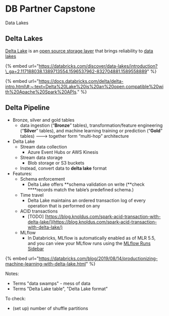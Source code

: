 # DB Partner Capstone

Data Lakes

## Delta Lakes

[Delta Lake](https://delta.io/) is an [open source storage layer](https://github.com/delta-io/delta) that brings reliability to [data lakes](https://databricks.com/discover/data-lakes/introduction?_ga=2.117188038.1389713554.1596537962-832704881.1589558889)

{% embed url="https://databricks.com/discover/data-lakes/introduction?\_ga=2.117188038.1389713554.1596537962-832704881.1589558889" %}

{% embed url="https://docs.databricks.com/delta/delta-intro.html\#:~:text=Delta%20Lake%20is%20an%20open,compatible%20with%20Apache%20Spark%20APIs." %}

## Delta Pipeline 

* Bronze, silver and gold tables
  * data ingestion \(“**Bronze**” tables\), transformation/feature engineering \(“**Silver**” tables\), and machine learning training or prediction \(“**Gold**” tables\) ---&gt; together form “multi-hop” architecture 
* Delta Lake 
  * Stream data collection 
    * Azure Event Hubs or AWS Kinesis
  * Stream data storage 
    * Blob storage or S3 buckets
  * Instead, convert data to **delta lake** format 
* Features:
  * Schema enforcement
    * Delta Lake offers **schema validation on write \(**check ****records match the table’s predefined schema.\)
  * Time travel 
    * Delta Lake maintains an ordered transaction log of every operation that is performed on any
  * ACID transactions
    * \[TODO\] [https://blog.knoldus.com/spark-acid-transaction-with-delta-lake/](https://blog.knoldus.com/spark-acid-transaction-with-delta-lake/)
  * MLflow
    * In Databricks, MLflow is automatically enabled as of MLR 5.5, and you can view your MLflow runs using the [MLflow Runs Sidebar](https://databricks.com/blog/2019/04/30/introducing-mlflow-run-sidebar-in-databricks-notebooks.html)



{% embed url="https://databricks.com/blog/2019/08/14/productionizing-machine-learning-with-delta-lake.html" %}







Notes: 

* Terms "data swamps" - mess of data 
* Terms "Delta Lake table", "Delta Lake format"

To check: 

* \(set up\) number of shuffle partitions

